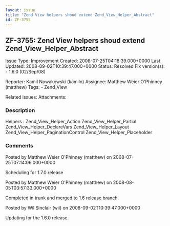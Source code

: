 ```yaml
---
layout: issue
title: "Zend View helpers shoud extend Zend_View_Helper_Abstract"
id: ZF-3755
---
```


ZF-3755: Zend View helpers shoud extend Zend\_View\_Helper\_Abstract 
---------------------------------------------------------------------

 Issue Type: Improvement Created: 2008-07-25T04:18:39.000+0000 Last Updated: 2008-09-02T10:39:47.000+0000 Status: Resolved Fix version(s): - 1.6.0 (02/Sep/08)
 
 Reporter:  Kamil Nowakowski (kamiln)  Assignee:  Matthew Weier O'Phinney (matthew)  Tags: - Zend\_View
 
 Related issues: 
 Attachments: 
### Description

Helpers : Zend\_View\_Helper\_Action Zend\_View\_Helper\_Partial Zend\_View\_Helper\_DeclareVars Zend\_View\_Helper\_Layout Zend\_View\_Helper\_PaginationControl Zend\_View\_Helper\_Placeholder

 

 

### Comments

Posted by Matthew Weier O'Phinney (matthew) on 2008-07-25T07:14:06.000+0000

Scheduling for 1.7.0 release

 

 

Posted by Matthew Weier O'Phinney (matthew) on 2008-08-05T03:57:33.000+0000

Completed in trunk and merged to 1.6 release branch.

 

 

Posted by Wil Sinclair (wil) on 2008-09-02T10:39:47.000+0000

Updating for the 1.6.0 release.

 

 